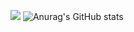 ![](https://gh-hits.nomadcoders.workers.dev/view?username=0hyeon)
![Anurag's GitHub stats](https://github-readme-stats.vercel.app/api?username=0hyeon&show_icons=true&theme=radical)

